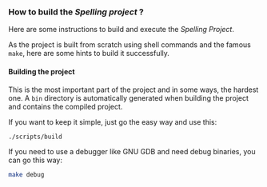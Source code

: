 ### How to build the *Spelling project* ? ###

Here are some instructions to build and execute the *Spelling Project*.

As the project is built from scratch using shell commands and the famous `make`,
here are some hints to build it successfully.

#### Building the project ####

This is the most important part of the project and in some ways, the hardest one.
A `bin` directory is automatically generated when building the project and contains
the compiled project.

If you want to keep it simple, just go the easy way and use this:
```sh
./scripts/build
```

If you need to use a debugger like GNU GDB and need debug binaries, you can go
this way:
```sh
make debug
```
